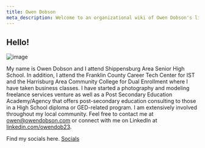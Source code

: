 ```yaml
---
title: Owen Dobson
meta_description: Welcome to an organizational wiki of Owen Dobson's life. 
---
```


## Hello!

![image](/profilepic.png)

My name is Owen Dobson and I attend Shippensburg Area Senior High School. In addition, I attend the Franklin County Career Tech Center for IST and the Harrisburg Area Community College for Dual Enrollment where I have taken business classes. I have started a photography and modeling freelance services venture as well as a Post Secondary Education Academy/Agency that offers post-secondary education consulting to those in a High School diploma or GED-related program. I am extensively involved throughout my local community. Feel free to contact me at [owen@owendobson.com](mailto:owen@owendobson.com) or connect with me on LinkedIn at [linkedin.com/owendob23](linkedin.com/in/owendob23).


Find my socials here. [Socials](/links)
